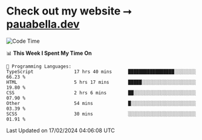 # Check out my website ⭢ [pauabella.dev](https://pauabella.dev)

<!--START_SECTION:waka-->
![Code Time](http://img.shields.io/badge/Code%20Time-3%2C009%20hrs%2017%20mins-blue)

📊 **This Week I Spent My Time On** 

```text
💬 Programming Languages: 
TypeScript               17 hrs 40 mins      █████████████████░░░░░░░░   66.23 % 
HTML                     5 hrs 17 mins       █████░░░░░░░░░░░░░░░░░░░░   19.80 % 
CSS                      2 hrs 6 mins        ██░░░░░░░░░░░░░░░░░░░░░░░   07.90 % 
Other                    54 mins             █░░░░░░░░░░░░░░░░░░░░░░░░   03.39 % 
SCSS                     30 mins             ░░░░░░░░░░░░░░░░░░░░░░░░░   01.91 % 
```


 Last Updated on 17/02/2024 04:06:08 UTC
<!--END_SECTION:waka-->

